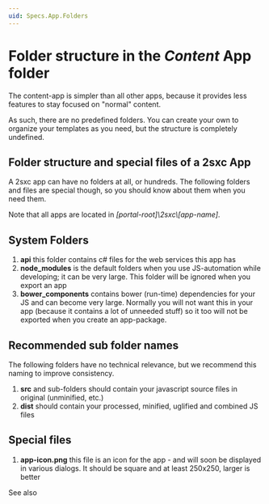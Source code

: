 ```yaml
---
uid: Specs.App.Folders
---
```


# Folder structure in the _Content_ App folder

The content-app is simpler than all other apps, because it provides less features to stay focused on "normal" content. 

As such, there are no predefined folders. You can create your own to organize your templates as you need, but the structure is completely undefined. 

## Folder structure and special files of a 2sxc App
A 2sxc app can have no folders at all, or hundreds. The following folders and files are special though, so you should know about them when you need them. 

Note that all apps are located in _\[portal-root\]\2sxc\\\[app-name\]_.

## System Folders

1. **api** this folder contains c# files for the web services this app has
2. **node_modules** is the default folders when you use JS-automation while developing; it can be very large. This folder will be ignored when you export an app
3. **bower_components** contains bower (run-time) dependencies for your JS and can become very large. Normally you will not want this in your app (because it contains a lot of unneeded stuff) so it too will not be exported when you create an app-package. 

## Recommended sub folder names

The following folders have no technical relevance, but we recommend this naming to improve consistency.
1. **src** and sub-folders should contain your javascript source files in original (unminified, etc.)
1. **dist** should contain your processed, minified, uglified and combined JS files

## Special files

1. **app-icon.png** this file is an icon for the app - and will soon be displayed in various dialogs. It should be square and at least 250x250, larger is better

See also [](xref:Specs.App.Icons)